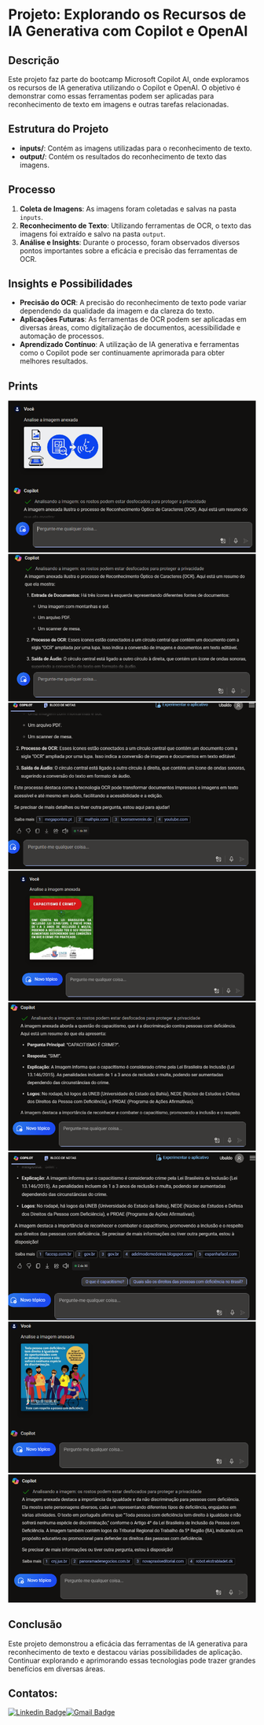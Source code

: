 # Projeto: Explorando os Recursos de IA Generativa com Copilot e OpenAI

## Descrição
Este projeto faz parte do bootcamp Microsoft Copilot AI, onde exploramos os recursos de IA generativa utilizando o Copilot e OpenAI. O objetivo é demonstrar como essas ferramentas podem ser aplicadas para reconhecimento de texto em imagens e outras tarefas relacionadas.

## Estrutura do Projeto
- **inputs/**: Contém as imagens utilizadas para o reconhecimento de texto.
- **output/**: Contém os resultados do reconhecimento de texto das imagens.

## Processo
1. **Coleta de Imagens**: As imagens foram coletadas e salvas na pasta `inputs`.
2. **Reconhecimento de Texto**: Utilizando ferramentas de OCR, o texto das imagens foi extraído e salvo na pasta `output`.
3. **Análise e Insights**: Durante o processo, foram observados diversos pontos importantes sobre a eficácia e precisão das ferramentas de OCR.

## Insights e Possibilidades
- **Precisão do OCR**: A precisão do reconhecimento de texto pode variar dependendo da qualidade da imagem e da clareza do texto.
- **Aplicações Futuras**: As ferramentas de OCR podem ser aplicadas em diversas áreas, como digitalização de documentos, acessibilidade e automação de processos.
- **Aprendizado Contínuo**: A utilização de IA generativa e ferramentas como o Copilot pode ser continuamente aprimorada para obter melhores resultados.

## Prints
![ORC](https://github.com/UMJS/IA-Generativa-com-Copilot-/blob/main/output/1.png?raw=true)
![ORC](https://github.com/UMJS/IA-Generativa-com-Copilot-/blob/main/output/2.png?raw=true)
![ORC](https://github.com/UMJS/IA-Generativa-com-Copilot-/blob/main/output/3.png?raw=true)
![](https://github.com/UMJS/IA-Generativa-com-Copilot-/blob/main/output/A1.png?raw=true)
![](https://github.com/UMJS/IA-Generativa-com-Copilot-/blob/main/output/A2.png?raw=true)
![](https://github.com/UMJS/IA-Generativa-com-Copilot-/blob/main/output/A3.png?raw=true)
![](https://github.com/UMJS/IA-Generativa-com-Copilot-/blob/main/output/B1.png?raw=true)
![](https://github.com/UMJS/IA-Generativa-com-Copilot-/blob/main/output/B2.png?raw=true)


## Conclusão
Este projeto demonstrou a eficácia das ferramentas de IA generativa para reconhecimento de texto e destacou várias possibilidades de aplicação. Continuar explorando e aprimorando essas tecnologias pode trazer grandes benefícios em diversas áreas.

## Contatos: 
[![Linkedin Badge](https://img.shields.io/badge/-LinkedIn-blue?style=flat-square&logo=Linkedin&logoColor=white&link=https://www.linkedin.com/in/ubaldo-meireles-de-jesus-sousa-b8b62b32)](https://www.linkedin.com/in/ubaldo-meireles-de-jesus-sousa-b8b62b32)[![Gmail Badge](https://img.shields.io/badge/-Gmail-c14438?style=flat-square&logo=Gmail&logoColor=white&link=mailto:contato.ubaldo3@gmail.com)](mailto:contato.ubaldo3@gmail.com)
